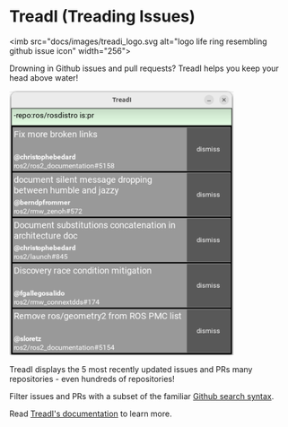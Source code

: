 # TreadI (Treading Issues)

<imb src="docs/images/treadi_logo.svg alt="logo life ring resembling github issue icon" width="256">

Drowning in Github issues and pull requests?
TreadI helps you keep your head above water!

<img src="docs/images/issue_screen.png" alt="TreadI screen displaying issues and PRs" width="400"/>

TreadI displays the 5 most recently updated issues and PRs many repositories - even hundreds of repositories!

Filter issues and PRs with a subset of the familiar [Github search syntax](https://docs.github.com/en/search-github/searching-on-github/searching-issues-and-pull-requests).

Read [TreadI's documentation](https://sloretz.github.io/TreadI) to learn more.